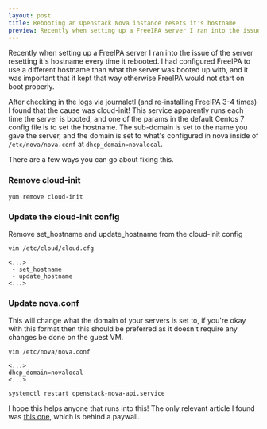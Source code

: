 ```yaml
---
layout: post
title: Rebooting an Openstack Nova instance resets it's hostname
preview: Recently when setting up a FreeIPA server I ran into the issue of the server resetting it's hostname every time it rebooted.  I had configured FreeIPA to use a different hostname than what the server was booted up with, and it was important that it kept that way otherwise FreeIPA would not start on boot properly.
---
```


Recently when setting up a FreeIPA server I ran into the issue of the server resetting it's hostname every time it rebooted.  I had configured FreeIPA to use a different hostname than what the server was booted up with, and it was important that it kept that way otherwise FreeIPA would not start on boot properly.

After checking in the logs via journalctl (and re-installing FreeIPA 3-4 times) I found that the cause was cloud-init! This service apparently runs each time the server is booted, and one of the params in the default Centos 7 config file is to set the hostname.  The sub-domain is set to the name you gave the server, and the domain is set to what's configured in nova inside of `/etc/nova/nova.conf` at `dhcp_domain=novalocal`.

There are a few ways you can go about fixing this.

### Remove cloud-init
```
yum remove cloud-init
```

### Update the cloud-init config
Remove set\_hostname and update_hostname from the cloud-init config
```
vim /etc/cloud/cloud.cfg
```
```
<...>
 - set_hostname
 - update_hostname
<...>
```

### Update nova.conf
This will change what the domain of your servers is set to, if you're okay with this format then this should be preferred as it doesn't require any changes be done on the guest VM.
```
vim /etc/nova/nova.conf
```
```
<...>
dhcp_domain=novalocal
<...>
```
```
systemctl restart openstack-nova-api.service
```

I hope this helps anyone that runs into this! The only relevant article I found was [this one](https://access.redhat.com/solutions/1269643), which is behind a paywall.
